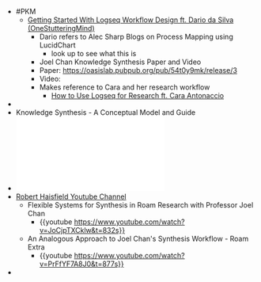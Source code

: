 - #PKM
	- [Getting Started With Logseq Workflow Design ft. Dario da Silva (OneStutteringMind)](https://www.youtube.com/watch?v=d08aLN_vXDw&t=11s)
		- Dario refers to Alec Sharp Blogs on Process Mapping using LucidChart
			- look up to see what this is
		- Joel Chan Knowledge Synthesis Paper and Video
		- Paper: https://oasislab.pubpub.org/pub/54t0y9mk/release/3
		- Video:
		- Makes reference to Cara and her research workflow
			- [How to Use Logseq for Research ft. Cara Antonaccio](https://www.youtube.com/watch?v=PN6tjeQfxRc&t=726s)
-
- Knowledge Synthesis - A Conceptual Model and Guide
- ![Knowledge-Synthesis.pdf](../assets/Knowledge-Synthesis_1651763798276_0.pdf)
- [Robert Haisfield Youtube Channel](https://www.youtube.com/channel/UCWA6aNcUjK2w0Z_-0UURq_g)
	- Flexible Systems for Synthesis in Roam Research with Professor Joel Chan
		- {{youtube https://www.youtube.com/watch?v=JoCjpTXCklw&t=832s}}
	- An Analogous Approach to Joel Chan's Synthesis Workflow - Roam Extra
		- {{youtube https://www.youtube.com/watch?v=PrFfYF7A8J0&t=877s}}
-